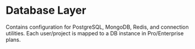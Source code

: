 # Database Layer

Contains configuration for PostgreSQL, MongoDB, Redis, and connection utilities. Each user/project is mapped to a DB instance in Pro/Enterprise plans.
